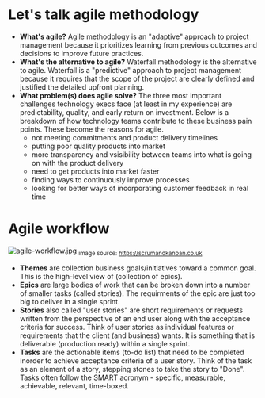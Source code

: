 # Let's talk agile methodology
* **What's agile?** Agile methodology is an "adaptive" approach to project management because it prioritizes learning from previous outcomes and decisions to improve future practices.
* **What's the alternative to agile?** Waterfall methodology is the alternative to agile. Waterfall is a "predictive" approach to project management because it requires that the scope of the project are clearly defined and justified the detailed upfront planning. 
* **What problem(s) does agile solve?** The three most important challenges technology execs face (at least in my experience) are predictability, quality, and early return on investment. Below is a breakdown of how technology teams contribute to these business pain points. These become the reasons for agile.
  * not meeting commitments and product delivery timelines
  * putting poor quality products into market
  * more transparency and vsisibility between teams into what is going on with the product delivery
  * need to get products into market faster
  * finding ways to continuously improve processes
  * looking for better ways of incorporating customer feedback in real time

# Agile workflow
![agile-workflow.jpg](../assets%2Fagile-workflow.jpg)
<sub>image source: https://scrumandkanban.co.uk</sub>
* **Themes** are collection business goals/initiatives toward a common goal. This is the high-level view of (collection of epics).
* **Epics** are large bodies of work that can be broken down into a number of smaller tasks (called stories). The requirments of the epic are just too big to deliver in a single sprint.
* **Stories** also called "user stories" are short requirements or requests written from the perspective of an end user along with the acceptance criteria for success. Think of user stories as individual features or requirements that the client (and business) wants. It is something that is deliverable (production ready) within a single sprint.
* **Tasks** are the actionable items (to-do list) that need to be completed inorder to achieve acceptance criteria of a user story. Think of the task as an element of a story, stepping stones to take the story to "Done". Tasks often follow the SMART acronym - specific, measurable, achievable, relevant, time-boxed.


